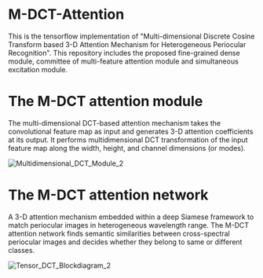 # M-DCT-Attention
This is the tensorflow implementation of "Multi-dimensional Discrete Cosine Transform based 3-D Attention Mechanism for Heterogeneous Periocular Recognition". 
This repository includes the proposed fine-grained dense module, committee of multi-feature attention module and simultaneous excitation module.

# The M-DCT attention module
The multi-dimensional DCT-based attention mechanism takes the convolutional feature map as input and generates 3-D attention coefficients at its output.
It performs multidimensional DCT transformation of the input feature map along the width, height, and channel dimensions (or modes).


![Multidimensional_DCT_Module_2](https://user-images.githubusercontent.com/35622430/184503604-7000ae3a-b627-4b4b-aa36-449c0cf62481.png)

# The M-DCT attention network
A 3-D attention mechanism embedded within a deep Siamese framework to match periocular images in heterogeneous wavelength range. The M-DCT attention network finds 
semantic similarities between cross-spectral periocular images and decides whether they belong to same or different classes.


![Tensor_DCT_Blockdiagram_2](https://user-images.githubusercontent.com/35622430/184503625-546e4319-e56b-4232-a6ae-dbac3e41d6f2.png)
